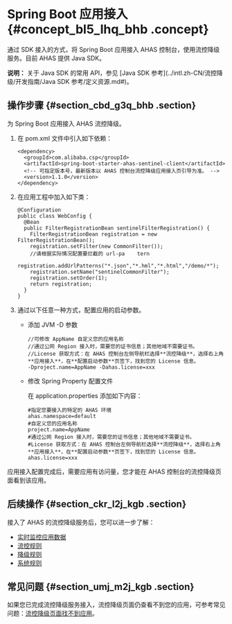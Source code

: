 # Spring Boot 应用接入 {#concept_bl5_lhq_bhb .concept}

通过 SDK 接入的方式，将 Spring Boot 应用接入 AHAS 控制台，使用流控降级服务。目前 AHAS 提供 Java SDK。

**说明：** 关于 Java SDK 的常用 API，参见 [Java SDK 参考](../intl.zh-CN/流控降级/开发指南/Java SDK 参考/定义资源.md#)。

## 操作步骤 {#section_cbd_g3q_bhb .section}

为 Spring Boot 应用接入 AHAS 流控降级。

1.  在 pom.xml 文件中引入如下依赖：

    ```
    <dependency>
      <groupId>com.alibaba.csp</groupId>
      <artifactId>spring-boot-starter-ahas-sentinel-client</artifactId>
      <!-- 可指定版本号，最新版本以 AHAS 控制台流控降级应用接入页引导为准。 -->
      <version>1.1.0</version>
    </dependency>
    ```

2.  在应用工程中加入如下类：

    ```
    @Configuration
    public class WebConfig {
      @Bean
      public FilterRegistrationBean sentinelFilterRegistration() {
        FilterRegistrationBean registration = new FilterRegistrationBean();
        registration.setFilter(new CommonFilter());
        //请根据实际情况配置要拦截的 url-pa    tern
        registration.addUrlPatterns("*.json","*.hml","*.html","/demo/*");
        registration.setName("sentinelCommonFilter");
    	registration.setOrder(1);
        return registration;
      }
    }
    ```

3.  通过以下任意一种方式，配置应用的启动参数。
    -   添加 JVM -D 参数

        ```
        //可修改 AppName 自定义您的应用名称
        //通过公网 Region 接入时，需要您的证书信息；其他地域不需要证书。
        //License 获取方式：在 AHAS 控制台左侧导航栏选择**流控降级**，选择右上角**应用接入**，在**配置启动参数**页签下，找到您的 License 信息。
        -Dproject.name=AppName -Dahas.license=xxx
        ```

    -   修改 Spring Property 配置文件

        在 application.properties 添加如下内容：

        ```
        #指定您要接入的特定的 AHAS 环境
        ahas.namespace=default
        #自定义您的应用名称
        project.name=AppName
        #通过公网 Region 接入时，需要您的证书信息；其他地域不需要证书。
        #License 获取方式：在 AHAS 控制台左侧导航栏选择**流控降级**，选择右上角**应用接入**，在**配置启动参数**页签下，找到您的 License 信息。
        ahas.license=xxx
        ```


应用接入配置完成后，需要应用有访问量，您才能在 AHAS 控制台的流控降级页面看到该应用。

## 后续操作 {#section_ckr_l2j_kgb .section}

接入了 AHAS 的流控降级服务后，您可以进一步了解：

-    [实时监控应用数据](..md) 
-    [流控规则](..md) 
-    [降级规则](..md) 
-    [系统规则](..md) 

## 常见问题 {#section_umj_m2j_kgb .section}

如果您已完成流控降级服务接入，流控降级页面仍查看不到您的应用，可参考常见问题：[流控降级页面找不到应用](../intl.zh-CN/常见问题/流控降级常见问题.md#)。

